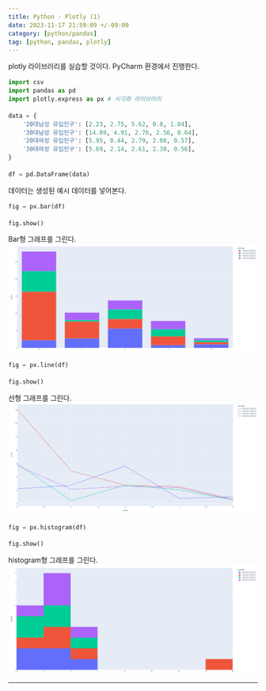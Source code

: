 ```yaml
---
title: Python - Plotly (1)
date: 2023-11-17 21:59:09 +/-09:00
category: [python/pandas]
tag: [python, pandas, plotly]
---
```


plotly 라이브러리를 실습할 것이다. PyCharm 환경에서 진행한다.

```python
import csv
import pandas as pd
import plotly.express as px # 시각화 라이브러리

data = {
    '20대남성 유입인구': [2.23, 2.75, 5.62, 0.8, 1.04],
    '30대남성 유입인구': [14.09, 4.91, 2.76, 2.56, 0.64],
    '20대여성 유입인구': [5.95, 0.44, 2.79, 2.08, 0.57],
    '30대여성 유입인구': [5.69, 2.14, 2.61, 2.38, 0.56],
}

df = pd.DataFrame(data)
```

데이터는 생성된 예시 데이터를 넣어본다.

```python
fig = px.bar(df)

fig.show()
```

Bar형 그래프를 그린다.
![assets/postingImage/python-plotly-bar.png](/assets/postingImage/python-plotly-bar.png)

```python
fig = px.line(df)

fig.show()
```

선형 그래프를 그린다.
![assets/postingImage/python-plotly-line.png](/assets/postingImage/python-plotly-line.png)

```python
fig = px.histogram(df)

fig.show()
```

histogram형 그래프를 그린다.
![assets/postingImage/python-plotly-histogram.png](/assets/postingImage/python-plotly-histogram.png)

---